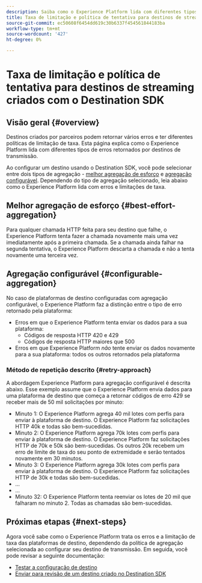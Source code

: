 ```yaml
---
description: Saiba como o Experience Platform lida com diferentes tipos de erros retornados por destinos de transmissão e como ele tenta enviar dados novamente para a plataforma de destino.
title: Taxa de limitação e política de tentativa para destinos de streaming criados com o Destination SDK
source-git-commit: ec50608f6454dd619c30b6337f454561844183ba
workflow-type: tm+mt
source-wordcount: '427'
ht-degree: 0%

---
```


# Taxa de limitação e política de tentativa para destinos de streaming criados com o Destination SDK

## Visão geral {#overview}

Destinos criados por parceiros podem retornar vários erros e ter diferentes políticas de limitação de taxa. Esta página explica como o Experience Platform lida com diferentes tipos de erros retornados por destinos de transmissão.

Ao configurar um destino usando o Destination SDK, você pode selecionar entre dois tipos de agregação - [melhor agregação de esforço](/help/destinations/destination-sdk/destination-configuration.md#best-effort-aggregation) e [agregação configurável](/help/destinations/destination-sdk/destination-configuration.md#configurable-aggregation). Dependendo do tipo de agregação selecionado, leia abaixo como o Experience Platform lida com erros e limitações de taxa.

## Melhor agregação de esforço {#best-effort-aggregation}

Para qualquer chamada HTTP feita para seu destino que falhe, o Experience Platform tenta fazer a chamada novamente mais uma vez imediatamente após a primeira chamada. Se a chamada ainda falhar na segunda tentativa, o Experience Platform descarta a chamada e não a tenta novamente uma terceira vez.

## Agregação configurável {#configurable-aggregation}

No caso de plataformas de destino configuradas com agregação configurável, o Experience Platform faz a distinção entre o tipo de erro retornado pela plataforma:

* Erros em que o Experience Platform tenta enviar os dados para a sua plataforma:
   * Códigos de resposta HTTP 420 e 429
   * Códigos de resposta HTTP maiores que 500
* Erros em que Experience Platform *não* tente enviar os dados novamente para a sua plataforma: todos os outros retornados pela plataforma

### Método de repetição descrito {#retry-approach}

A abordagem Experience Platform para agregação configurável é descrita abaixo. Esse exemplo assume que o Experience Platform envia dados para uma plataforma de destino que começa a retornar códigos de erro 429 se receber mais de 50 mil solicitações por minuto:

* Minuto 1: O Experience Platform agrega 40 mil lotes com perfis para enviar à plataforma de destino. O Experience Platform faz solicitações HTTP 40k e todas são bem-sucedidas.
* Minuto 2: O Experience Platform agrega 70k lotes com perfis para enviar à plataforma de destino. O Experience Platform faz solicitações HTTP de 70k e 50k são bem-sucedidas. Os outros 20k recebem um erro de limite de taxa do seu ponto de extremidade e serão tentados novamente em 30 minutos.
* Minuto 3: O Experience Platform agrega 30k lotes com perfis para enviar à plataforma de destino. O Experience Platform faz solicitações HTTP de 30k e todas são bem-sucedidas.
* ...
* ...
* Minuto 32: O Experience Platform tenta reenviar os lotes de 20 mil que falharam no minuto 2. Todas as chamadas são bem-sucedidas.

## Próximas etapas {#next-steps}

Agora você sabe como o Experience Platform trata os erros e a limitação de taxa das plataformas de destino, dependendo da política de agregação selecionada ao configurar seu destino de transmissão. Em seguida, você pode revisar a seguinte documentação:

* [Testar a configuração de destino](/help/destinations/destination-sdk/test-destination.md)
* [Enviar para revisão de um destino criado no Destination SDK](/help/destinations/destination-sdk/submit-destination.md)
